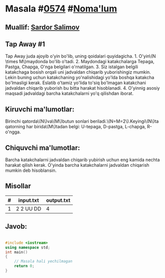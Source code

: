 
<h1>Masala #<a href="https://robocontest.uz/tasks/0574">0574</a> #<a href="https://robocontest.uz/tasks?category=1">Noma'lum</a></h1>
<h2> Muallif: <a href="https://robocontest.uz/profile/ds_forrest">Sardor Salimov</a></h2>
<h2>Tap Away #1</h2>
<p>Tap Away juda ajoyib o'yin bo'lib, uning qoidalari quyidagicha.
1. O'yin\(N \times M\)maydonda bo'lib o'tadi.
2. Maydondagi katakchalarga Tepaga, Pastga, Chapga, O'nga belgilari o'rnatilgan.
3. Siz istalgan belgili katakchaga bosish orqali uni jadvaldan chiqarib yuborishingiz mumkin. Lekin buning uchun katakchaning yo'nalishidagi yo'lda boshqa katakcha bo'lmasligi kerak. Eslatib o'tamiz yo'lida to'siq bo'lmagan katakchani jadvaldan chiqarib yuborish bu bitta harakat hisoblanadi.
4. O'yinnig asosiy maqsadi jadvaldagi barcha katakchalarni yo'q qilishdan iborat.</p>
<h2>Kiruvchi ma'lumotlar:</h2>
<p>Birinchi qatorda\(N\)va\(M\)butun sonlari beriladi.\(N=M=2\).Keyingi\(N\)ta qatorning har birida\(M\)tadan belgi: U-tepaga, D-pastga, L-chapga, R-o'ngga.</p>
<h2>Chiquvchi ma'lumotlar:</h2>
<p>Barcha katakchalarni jadvaldan chiqarib yubirish uchun eng kamida nechta harakat qilish kerak. O'yinda barcha katakchalarni jadvaldan chiqarish mumkin deb hisoblansin.</p>
<h2>Misollar</h2>
<table>
    <thead>
        <tr>
            <th>#</th>
            <th>input.txt</th>
            <th>output.txt</th>
        </tr>
    </thead>
    <tbody>
            <tr>
                <td>1</td>
                <td>2 2
UU
DD</td>
                <td>4</td>
            </tr>
    </tbody>
    </table>
    
<h2>Javob:</h2>

######
```cpp
#include <iostream>
using namespace std;
int main()
{
    // Masala hali yechilmagan
    return 0;
}
```

